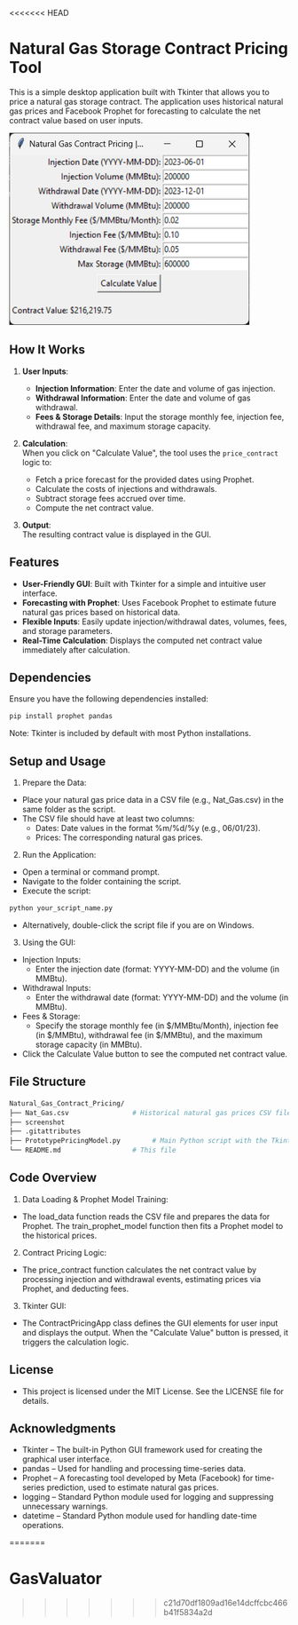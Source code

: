 <<<<<<< HEAD
# Natural Gas Storage Contract Pricing Tool

This is a simple desktop application built with Tkinter that allows you to price a natural gas storage contract. The application uses historical natural gas prices and Facebook Prophet for forecasting to calculate the net contract value based on user inputs.

![Application Screenshot](screenshot.png)

## How It Works

1. **User Inputs**:  
   - **Injection Information**: Enter the date and volume of gas injection.
   - **Withdrawal Information**: Enter the date and volume of gas withdrawal.
   - **Fees & Storage Details**: Input the storage monthly fee, injection fee, withdrawal fee, and maximum storage capacity.
   
2. **Calculation**:  
   When you click on "Calculate Value", the tool uses the `price_contract` logic to:
   - Fetch a price forecast for the provided dates using Prophet.
   - Calculate the costs of injections and withdrawals.
   - Subtract storage fees accrued over time.
   - Compute the net contract value.
   
3. **Output**:  
   The resulting contract value is displayed in the GUI.

## Features

- **User-Friendly GUI**: Built with Tkinter for a simple and intuitive user interface.
- **Forecasting with Prophet**: Uses Facebook Prophet to estimate future natural gas prices based on historical data.
- **Flexible Inputs**: Easily update injection/withdrawal dates, volumes, fees, and storage parameters.
- **Real-Time Calculation**: Displays the computed net contract value immediately after calculation.

## Dependencies

Ensure you have the following dependencies installed:

```bash
pip install prophet pandas
```
Note: Tkinter is included by default with most Python installations.

## Setup and Usage
1. Prepare the Data:
- Place your natural gas price data in a CSV file (e.g., Nat_Gas.csv) in the same folder as the script.
- The CSV file should have at least two columns:
  - Dates: Date values in the format %m/%d/%y (e.g., 06/01/23).
  - Prices: The corresponding natural gas prices.

2. Run the Application:
- Open a terminal or command prompt.
- Navigate to the folder containing the script.
- Execute the script:
```bash
python your_script_name.py
```
- Alternatively, double-click the script file if you are on Windows.

3. Using the GUI:
- Injection Inputs:
  - Enter the injection date (format: YYYY-MM-DD) and the volume (in MMBtu).
- Withdrawal Inputs:
  - Enter the withdrawal date (format: YYYY-MM-DD) and the volume (in MMBtu).
- Fees & Storage:
  - Specify the storage monthly fee (in $/MMBtu/Month), injection fee (in $/MMBtu), withdrawal fee (in $/MMBtu), and the maximum storage capacity (in MMBtu).
- Click the Calculate Value button to see the computed net contract value.

## File Structure
```bash
Natural_Gas_Contract_Pricing/
├── Nat_Gas.csv                # Historical natural gas prices CSV file
├── screenshot
├── .gitattributes
├── PrototypePricingModel.py        # Main Python script with the Tkinter GUI and contract pricing logic
└── README.md                  # This file
```

## Code Overview
1. Data Loading & Prophet Model Training:
- The load_data function reads the CSV file and prepares the data for Prophet. The train_prophet_model function then fits a Prophet model to the historical prices.
2. Contract Pricing Logic:
- The price_contract function calculates the net contract value by processing injection and withdrawal events, estimating prices via Prophet, and deducting fees.
3. Tkinter GUI:
- The ContractPricingApp class defines the GUI elements for user input and displays the output. When the "Calculate Value" button is pressed, it triggers the calculation logic.

## License
- This project is licensed under the MIT License. See the LICENSE file for details.

## Acknowledgments
- Tkinter – The built-in Python GUI framework used for creating the graphical user interface.
- pandas – Used for handling and processing time-series data.
- Prophet – A forecasting tool developed by Meta (Facebook) for time-series prediction, used to estimate natural gas prices.
- logging – Standard Python module used for logging and suppressing unnecessary warnings.
- datetime – Standard Python module used for handling date-time operations.




=======
# GasValuator
>>>>>>> c21d70df1809ad16e14dcffcbc466b41f5834a2d
